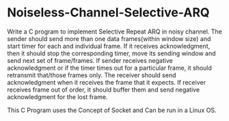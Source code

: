 # Noiseless-Channel-Selective-ARQ


Write a C program to implement Selective Repeat ARQ in noisy channel. The sender should send more than one data frames(within window size) and start  timer for each and individual frame. If it receives acknowledgment, then it should stop the corresponding timer, move its sending window and send next set of  frame/frames. If sender receives negative acknowledgment or if the timer times out for a particular frame,  it should retransmit  that/those frames only. The receiver should send acknowledgment when it receives the frame that it expects. If receiver receives frame out of order, it should buffer them and send negative acknowledgment  for the lost frame.

This C Program uses the Concept of Socket and Can be run in a Linux OS. 
